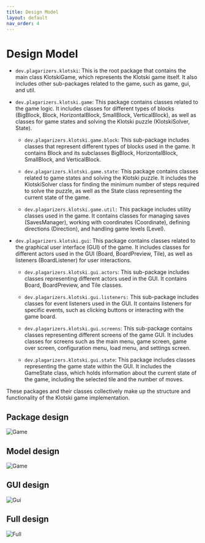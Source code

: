 ```yaml
---
title: Design Model
layout: default
nav_order: 4
---
```


# Design Model

- `dev.plagarizers.klotski`: This is the root package that contains the main class KlotskiGame, which represents the Klotski game itself. It also includes other sub-packages related to the game, such as game, gui, and util.

- `dev.plagarizers.klotski.game`: This package contains classes related to the game logic. It includes classes for different types of blocks (BigBlock, Block, HorizontalBlock, SmallBlock, VerticalBlock), as well as classes for game states and solving the Klotski puzzle (KlotskiSolver, State).

  - `dev.plagarizers.klotski.game.block`: This sub-package includes classes that represent different types of blocks used in the game. It contains Block and its subclasses BigBlock, HorizontalBlock, SmallBlock, and VerticalBlock.

  - `dev.plagarizers.klotski.game.state`: This package contains classes related to game states and solving the Klotski puzzle. It includes the KlotskiSolver class for finding the minimum number of steps required to solve the puzzle, as well as the State class representing the current state of the game.

  - `dev.plagarizers.klotski.game.util:` This package includes utility classes used in the game. It contains classes for managing saves (SavesManager), working with coordinates (Coordinate), defining directions (Direction), and handling game levels (Level).

- `dev.plagarizers.klotski.gui`: This package contains classes related to the graphical user interface (GUI) of the game. It includes classes for different actors used in the GUI (Board, BoardPreview, Tile), as well as listeners (BoardListener) for user interactions.

  - `dev.plagarizers.klotski.gui.actors`: This sub-package includes classes representing different actors used in the GUI. It contains Board, BoardPreview, and Tile classes.

  - `dev.plagarizers.klotski.gui.listeners:` This sub-package includes classes for event listeners used in the GUI. It contains listeners for specific events, such as clicking buttons or interacting with the game board.

  - `dev.plagarizers.klotski.gui.screens`: This sub-package contains classes representing different screens of the game GUI. It includes classes for screens such as the main menu, game screen, game over screen, configuration menu, load menu, and settings screen.

  - `dev.plagarizers.klotski.gui.state`: This package includes classes representing the game state within the GUI. It includes the GameState class, which holds information about the current state of the game, including the selected tile and the number of moves.

These packages and their classes collectively make up the structure and functionality of the Klotski game implementation.
## Package design
![Game]({{site.baseurl}}/assets/diagrams/packages.svg)

## Model design
![Game]({{site.baseurl}}/assets/diagrams/game_package.svg)

## GUI design
![Gui]({{site.baseurl}}/assets/diagrams/gui_package.svg)

## Full design
![Full]({{site.baseurl}}/assets/diagrams/full_package.svg)
